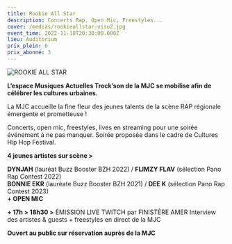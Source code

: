 ```yaml
---
title: Rookie All Star
description: Concerts Rap, Open Mic, Freestyles...
cover: /medias/rookieallstar-visu2.jpg
event_time: 2022-11-10T20:30:00.000Z
lieu: Auditorium
prix_plein: 6
prix_abonné: 3
---
```

![](/medias/rookieallstar-visu2.jpg "ROOKIE ALL STAR")

**L’espace Musiques Actuelles Trock’son de la MJC se mobilise afin de célébrer les cultures urbaines.**

La MJC accueille la fine fleur des jeunes talents de la scène RAP régionale émergente et prometteuse !

Concerts, open mic, freestyles, lives en streaming pour une soirée événement à ne pas manquer.
Soirée proposée dans le cadre de Cultures Hip Hop Festival.

**4 jeunes artistes sur scène >** 

**DYNJAH** (lauréat Buzz Booster BZH 2022) / **FLIMZY FLAV** (sélection Pano Rap Contest 2022)\
**BONNIE EKR** (lauréate Buzz Booster BZH 2021) / **DEE K** (sélection Pano Rap Contest 2023)\
**+ OPEN MIC** 

**+ 17h > 18h30 >** ÉMISSION LIVE TWITCH par FINISTÈRE AMER
Interview des artistes & guests + freestyles en direct de la MJC

**Ouvert au public sur réservation auprès de la MJC**
